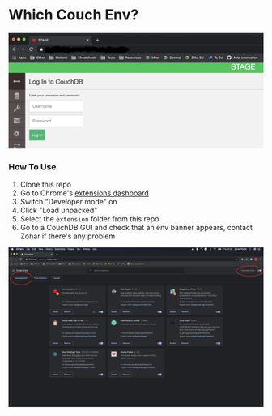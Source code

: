 # Which Couch Env?


![Extensions dashboard screenshot](/demo.png)


### How To Use
1. Clone this repo
1. Go to Chrome's [ extensions dashboard](chrome://extensions/) 
1. Switch "Developer mode" on
1. Click "Load unpacked"
1. Select the `extension` folder from this repo
1. Go to a CouchDB GUI and check that an env banner appears, contact Zohar if there's any problem

![Extensions dashboard screenshot](/extensions_dashboard.png)
